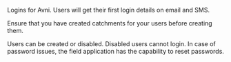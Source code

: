 Logins for Avni. Users will get their first login details on email and SMS.

Ensure that you have created catchments for your users before creating them.

Users can be created or disabled. Disabled users cannot login. In case of password issues, the field application has the capability to reset passwords.
